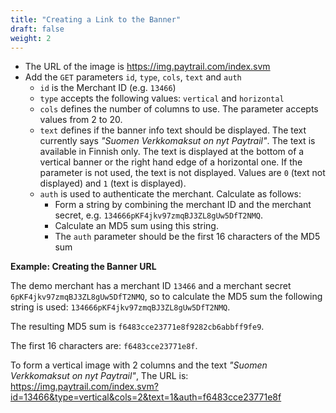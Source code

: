 ```yaml
---
title: "Creating a Link to the Banner"
draft: false
weight: 2
---
```


- The URL of the image is <https://img.paytrail.com/index.svm>
- Add the `GET` parameters `id`, `type`, `cols`, `text` and `auth`
  - `id` is the Merchant ID (e.g. `13466`)
  - `type` accepts the following values: `vertical` and `horizontal`
  - `cols` defines the number of columns to use. The parameter accepts values from 2 to 20.
  - `text` defines if the banner info text should be displayed. The text currently says _"Suomen Verkkomaksut on nyt Paytrail"_. The text is available in Finnish only. The text is displayed at the bottom of a vertical banner or the right hand edge of a horizontal one. If the parameter is not used, the text is not displayed. Values are `0` (text not displayed) and `1` (text is displayed).
  - `auth` is used to authenticate the merchant. Calculate as follows:
    - Form a string by combining the merchant ID and the merchant secret, e.g. `134666pKF4jkv97zmqBJ3ZL8gUw5DfT2NMQ`.
    - Calculate an MD5 sum using this string.
    - The `auth` parameter should be the first 16 characters of the MD5 sum

**Example: Creating the Banner URL**

The demo merchant has a merchant ID `13466` and a merchant secret `6pKF4jkv97zmqBJ3ZL8gUw5DfT2NMQ`, so to calculate the MD5 sum the following string is used: `134666pKF4jkv97zmqBJ3ZL8gUw5DfT2NMQ`.

The resulting MD5 sum is `f6483cce23771e8f9282cb6abbff9fe9`.

The first 16 characters are: `f6483cce23771e8f`.

To form a vertical image with 2 columns and the text _"Suomen Verkkomaksut on nyt Paytrail"_, The URL is: <https://img.paytrail.com/index.svm?id=13466&type=vertical&cols=2&text=1&auth=f6483cce23771e8f>
